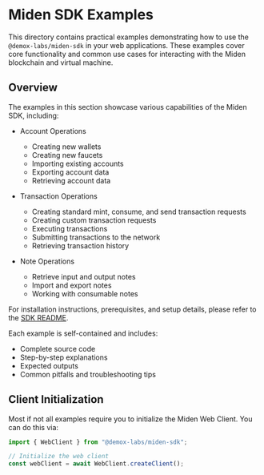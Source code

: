 # Miden SDK Examples

This directory contains practical examples demonstrating how to use the `@demox-labs/miden-sdk` in your web applications. These examples cover core functionality and common use cases for interacting with the Miden blockchain and virtual machine.

## Overview

The examples in this section showcase various capabilities of the Miden SDK, including:

- Account Operations
  - Creating new wallets
  - Creating new faucets
  - Importing existing accounts
  - Exporting account data
  - Retrieving account data

- Transaction Operations
  - Creating standard mint, consume, and send transaction requests
  - Creating custom transaction requests
  - Executing transactions
  - Submitting transactions to the network
  - Retrieving transaction history

- Note Operations
  - Retrieve input and output notes
  - Import and export notes
  - Working with consumable notes

For installation instructions, prerequisites, and setup details, please refer to the [SDK README](../../../../crates/web-client/README.md).

Each example is self-contained and includes:
- Complete source code
- Step-by-step explanations
- Expected outputs
- Common pitfalls and troubleshooting tips

## Client Initialization

Most if not all examples require you to initialize the Miden Web Client. You can do this via:

```typescript
import { WebClient } from "@demox-labs/miden-sdk";

// Initialize the web client
const webClient = await WebClient.createClient();
```